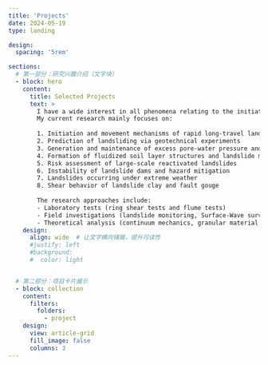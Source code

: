 ```yaml
---
title: 'Projects'
date: 2024-05-19
type: landing

design:
  spacing: '5rem'

sections:
  # 第一部分：研究兴趣介绍（文字块）
  - block: hero
    content:
      title: Selected Projects
      text: >
        I have a wide interest in all phenomena relating to the initiation and movement of landslides.
        My current research mainly focuses on:
        
        1. Initiation and movement mechanisms of rapid long-travel landslides  
        2. Prediction of landsliding via geotechnical experiments  
        3. Generation and maintenance of excess pore-water pressure and landsliding  
        4. Formation of fluidized soil layer structures and landslide movement  
        5. Risk assessment of large-scale reactivated landslides  
        6. Instability of landslide dams and hazard mitigation  
        7. Landslides occurring under extreme weather  
        8. Shear behavior of landslide clay and fault gouge  
        
        The research approaches include:  
        - Laboratory tests (ring shear tests and flume tests)  
        - Field investigations (landslide monitoring, Surface-Wave surveys, tremor and seismic monitoring)  
        - Theoretical analysis (continuum mechanics, granular material mechanics)
    design:
      align: wide  # 让文字横向铺展，提升可读性
      #justify: left
      #background:
      #  color: light


  # 第二部分：项目卡片展示
  - block: collection
    content:
      filters:
        folders:
          - project
    design:
      view: article-grid
      fill_image: false
      columns: 3
---
```

